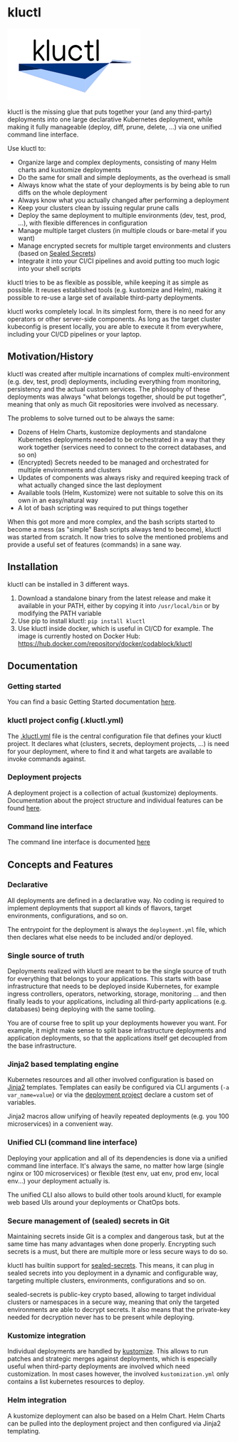 # kluctl

![kluctl](logo/kluctl.png)

kluctl is the missing glue that puts together your (and any third-party) deployments into one large declarative
Kubernetes deployment, while making it fully manageable (deploy, diff, prune, delete, ...) via one unified command
line interface.

Use kluctl to:
* Organize large and complex deployments, consisting of many Helm charts and kustomize deployments
* Do the same for small and simple deployments, as the overhead is small
* Always know what the state of your deployments is by being able to run diffs on the whole deployment
* Always know what you actually changed after performing a deployment
* Keep your clusters clean by issuing regular prune calls
* Deploy the same deployment to multiple environments (dev, test, prod, ...), with flexible differences in configuration
* Manage multiple target clusters (in multiple clouds or bare-metal if you want)
* Manage encrypted secrets for multiple target environments and clusters (based on [Sealed Secrets](https://github.com/bitnami-labs/sealed-secrets))
* Integrate it into your CI/CI pipelines and avoid putting too much logic into your shell scripts

kluctl tries to be as flexible as possible, while keeping it as simple as possible. It reuses established
tools (e.g. kustomize and Helm), making it possible to re-use a large set of available third-party deployments.

kluctl works completely local. In its simplest form, there is no need for any operators or other server-side components.
As long as the target cluster kubeconfig is present locally, you are able to execute it from everywhere, including your
CI/CD pipelines or your laptop.

## Motivation/History

kluctl was created after multiple incarnations of complex multi-environment (e.g. dev, test, prod) deployments, including everything
from monitoring, persistency and the actual custom services. The philosophy of these deployments was always
"what belongs together, should be put together", meaning that only as much Git repositories were involved as necessary.

The problems to solve turned out to be always the same:
* Dozens of Helm Charts, kustomize deployments and standalone Kubernetes deployments needed to be orchestrated in a way
that they work together (services need to connect to the correct databases, and so on)
* (Encrypted) Secrets needed to be managed and orchestrated for multiple environments and clusters
* Updates of components was always risky and required keeping track of what actually changed since the last deployment
* Available tools (Helm, Kustomize) were not suitable to solve this on its own in an easy/natural way
* A lot of bash scripting was required to put things together

When this got more and more complex, and the bash scripts started to become a mess (as "simple" Bash scripts always tend to become),
kluctl was started from scratch. It now tries to solve the mentioned problems and provide a useful set of features (commands)
in a sane way.

## Installation

kluctl can be installed in 3 different ways.
1. Download a standalone binary from the latest release and make it available in your PATH, either by copying it into `/usr/local/bin` or by modifying the PATH variable
2. Use pip to install kluctl: `pip install kluctl`
3. Use kluctl inside docker, which is useful in CI/CD for example. The image is currently hosted on Docker Hub: https://hub.docker.com/repository/docker/codablock/kluctl

## Documentation

### Getting started

You can find a basic Getting Started documentation [here](./docs/getting-started.md).

### kluctl project config (.kluctl.yml)

The [.kluctl.yml](./docs/kluctl_project.md) file is the central configuration file that defines your kluctl project.
It declares what (clusters, secrets, deployment projects, ...) is need for your deployment, where to find it and what
targets are available to invoke commands against.

### Deployment projects

A deployment project is a collection of actual (kustomize) deployments. Documentation about the project structure and
individual features can be found [here](./docs/deployments.md).

### Command line interface

The command line interface is documented [here](./docs/commands.md)

## Concepts and Features

### Declarative

All deployments are defined in a declarative way. No coding is required to implement deployments that support all
kinds of flavors, target environments, configurations, and so on.

The entrypoint for the deployment is always the `deployment.yml` file, which then declares what else needs to be
included and/or deployed.

### Single source of truth

Deployments realized with kluctl are meant to be the single source of truth for everything that belongs to your
applications. This starts with base infrastructure that needs to be deployed inside Kubernetes, for example ingress
controllers, operators, networking, storage, monitoring ... and then finally leads to your applications, including all third-party
applications (e.g. databases) being deploying with the same tooling.

You are of course free to split up your deployments however you want. For example, it might make sense to split
base infrastructure deployments and application deployments, so that the applications itself get decoupled from the
base infrastructure.

### Jinja2 based templating engine

Kubernetes resources and all other involved configuration is based on [Jinja2](https://palletsprojects.com/p/jinja/)
templates. Templates can easily be configured via CLI arguments (`-a var_name=value`) or via
the [deployment project](./docs/deployments.md#vars) declare a custom set of variables.

Jinja2 macros allow unifying of heavily repeated deployments (e.g. you 100 microservices) in a convenient way. 

### Unified CLI (command line interface)

Deploying your application and all of its dependencies is done via a unified command line interface. It's always
the same, no matter how large (single nginx or 100 microservices) or flexible (test env, uat env, prod env, local env...)
your deployment actually is.

The unified CLI also allows to build other tools around kluctl, for example web based UIs around your deployments
or ChatOps bots.

### Secure management of (sealed) secrets in Git

Maintaining secrets inside Git is a complex and dangerous task, but at the same time has many advantages when done
properly. Encrypting such secrets is a must, but there are multiple more or less secure ways to do so.

kluctl has builtin support for [sealed-secrets](https://github.com/bitnami-labs/sealed-secrets). This means,
it can plug in sealed secrets into you deployment in a dynamic and configurable way, targeting multiple clusters,
environments, configurations and so on.

sealed-secrets is public-key crypto based, allowing to target individual clusters or namespaces in a secure way,
meaning that only the targeted environments are able to decrypt secrets. It also means that the private-key needed
for decryption never has to be present while deploying.

### Kustomize integration

Individual deployments are handled by [kustomize](https://kustomize.io/). This allows to run patches and strategic
merges against deployments, which is especially useful when third-party deployments are involved which need
customization. In most cases however, the involved `kustomization.yml` only contains a list kubernetes resources
to deploy.

### Helm integration

A kustomize deployment can also be based on a Helm Chart. Helm Charts can be pulled into the deployment project
and then configured via Jinja2 templating.
